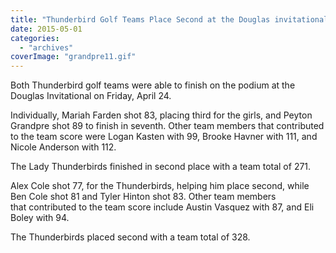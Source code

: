 ```yaml
---
title: "Thunderbird Golf Teams Place Second at the Douglas invitational"
date: 2015-05-01
categories: 
  - "archives"
coverImage: "grandpre11.gif"
---
```


Both Thunderbird golf teams were able to finish on the podium at the Douglas Invitational on Friday, April 24.

Individually, Mariah Farden shot 83, placing third for the girls, and Peyton Grandpre shot 89 to finish in seventh. Other team members that contributed to the team score were Logan Kasten with 99, Brooke Havner with 111, and Nicole Anderson with 112.

The Lady Thunderbirds finished in second place with a team total of 271.

Alex Cole shot 77, for the Thunderbirds, helping him place second, while Ben Cole shot 81 and Tyler Hinton shot 83. Other team members that contributed to the team score include Austin Vasquez with 87, and Eli Boley with 94.

The Thunderbirds placed second with a team total of 328.
